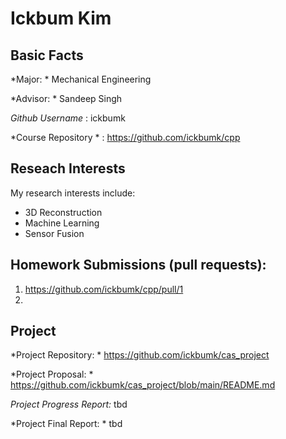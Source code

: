 # Ickbum Kim

## Basic Facts
*Major: * Mechanical Engineering 

*Advisor: * Sandeep Singh 

*Github Username* : ickbumk 

*Course Repository * : https://github.com/ickbumk/cpp 


## Reseach Interests
My research interests include:
- 3D Reconstruction
- Machine Learning
- Sensor Fusion

## Homework Submissions (pull requests):
1. https://github.com/ickbumk/cpp/pull/1
2.

## Project
*Project Repository: * https://github.com/ickbumk/cas_project 

*Project Proposal: * https://github.com/ickbumk/cas_project/blob/main/README.md 

*Project Progress Report:* tbd

*Project Final Report: * tbd

